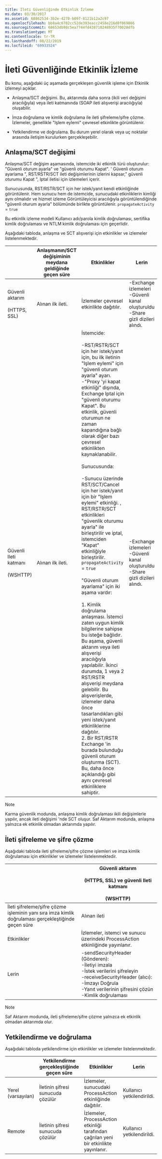 ```yaml
---
title: İleti Güvenliğinde Etkinlik İzleme
ms.date: 03/30/2017
ms.assetid: 68862534-3b2e-4270-b097-8121b12a2c97
ms.openlocfilehash: bb8a4c6782cc52de393eacc2458e216d0f069866
ms.sourcegitcommit: 68653db98c5ea7744fd438710248935f70020dfb
ms.translationtype: MT
ms.contentlocale: tr-TR
ms.lasthandoff: 08/22/2019
ms.locfileid: "69933524"
---
```

# <a name="activity-tracing-in-message-security"></a>İleti Güvenliğinde Etkinlik İzleme
Bu konu, aşağıdaki üç aşamada gerçekleşen güvenlik işleme için Etkinlik izlemeyi açıklar.  
  
- Anlaşma/SCT değişimi. Bu, aktarımda daha sonra (ikili veri değişimi aracılığıyla) veya ileti katmanında (SOAP ileti alışverişi aracılığıyla) oluşabilir.  
  
- İmza doğrulama ve kimlik doğrulama ile ileti şifreleme/şifre çözme. İzlemeler, genellikle "Işlem eylemi" çevresel etkinlikte görüntülenir.  
  
- Yetkilendirme ve doğrulama. Bu durum yerel olarak veya uç noktalar arasında iletişim kurulurken gerçekleşebilir.  
  
## <a name="negotiationsct-exchange"></a>Anlaşma/SCT değişimi  
 Anlaşma/SCT değişim aşamasında, istemcide iki etkinlik türü oluşturulur: "Güvenli oturum ayarla" ve "güvenli oturumu Kapat". ' Güvenli oturum ayarlama ", RST/RSTR/SCT ileti değişimlerinin izlerini kapsar," güvenli oturumu Kapat ", Iptal iletisi için izlemeleri içerir.  
  
 Sunucusunda, RST/RSTR/SCT için her istek/yanıt kendi etkinliğinde görüntülenir. Hem sunucu hem de istemcide, sunucudaki etkinliklerin kimliği aynı olmalıdır ve hizmet izleme Görüntüleyicisi aracılığıyla görüntülendiğinde "güvenli oturum ayarla" bölümünde birlikte görüntülenir. `propagateActivity` = `true`  
  
 Bu etkinlik izleme modeli Kullanıcı adı/parola kimlik doğrulaması, sertifika kimlik doğrulaması ve NTLM kimlik doğrulaması için geçerlidir.  
  
 Aşağıdaki tabloda, anlaşma ve SCT alışverişi için etkinlikler ve izlemeler listelenmektedir.  
  
||Anlaşmanın/SCT değişiminin meydana geldiğinde geçen süre|Etkinlikler|Lerin|  
|-|-------------------------------------------------|----------------|------------|  
|Güvenli aktarım<br /><br /> (HTTPS, SSL)|Alınan ilk ileti.|İzlemeler çevresel etkinlikte dağıtılır.|-Exchange izlemeleri<br />-Güvenli kanal oluşturuldu<br />-Share gizli dizileri alındı.|  
|Güvenli Ileti katmanı<br /><br /> (WSHTTP)|Alınan ilk ileti.|İstemcide:<br /><br /> -RST/RSTR/SCT için her istek/yanıt için, bu ilk iletinin "Işlem eylemi" için "güvenli oturum ayarla" ayarı.<br />-"Proxy 'yi kapat etkinliği" dışında, Exchange Iptal için "güvenli oturumu Kapat". Bu etkinlik, güvenli oturumun ne zaman kapandığına bağlı olarak diğer bazı çevresel etkinlikten kaynaklanabilir.<br /><br /> Sunucusunda:<br /><br /> -Sunucu üzerinde RST/SCT/Cancel için her istek/yanıt için bir "Işlem eylemi" etkinliği. , RST/RSTR/SCT etkinlikleri "güvenlik oturumu ayarla" ile birleştirilir ve iptal, istemciden "Kapat" etkinliğiyle birleştirilir. `propagateActivity` = `true`<br /><br /> "Güvenli oturum ayarlama" için iki aşama vardır:<br /><br /> 1.  Kimlik doğrulama anlaşması. İstemci zaten uygun kimlik bilgilerine sahipse bu isteğe bağlıdır. Bu aşama, güvenli aktarım veya ileti alışverişi aracılığıyla yapılabilir. İkinci durumda, 1 veya 2 RST/RSTR alışverişi meydana gelebilir. Bu alışverişlerde, izlemeler daha önce tasarlandıkları gibi yeni istek/yanıt etkinliklerine dağıtılır.<br />2.  Bir RST/RSTR Exchange 'in burada bulunduğu güvenli oturum oluşturma (SCT). Bu, daha önce açıklandığı gibi aynı çevresel etkinliklere sahiptir.|-Exchange izlemeleri<br />-Güvenli kanal oluşturuldu<br />-Share gizli dizileri alındı.|  
  
> [!NOTE]
> Karma güvenlik modunda, anlaşma kimlik doğrulaması ikili değişimlerle yapılır, ancak ileti değişimi 'nde SCT oluşur. Saf Aktarım modunda, anlaşma yalnızca ek etkinlik olmadan aktarımda yapılır.  
  
## <a name="message-encryption-and-decryption"></a>İleti şifreleme ve şifre çözme  
 Aşağıdaki tabloda ileti şifreleme/şifre çözme işlemleri ve imza kimlik doğrulaması için etkinlikler ve izlemeler listelenmektedir.  
  
||Güvenli aktarım<br /><br /> (HTTPS, SSL) ve güvenli Ileti katmanı<br /><br /> (WSHTTP)|  
|-|---------------------------------------------------------------------------------|  
|İleti şifreleme/şifre çözme işleminin yanı sıra imza kimlik doğrulaması gerçekleştiğinde geçen süre|Alınan ileti|  
|Etkinlikler|İzlemeler, istemci ve sunucu üzerindeki ProcessAction etkinliğinde yayınlanır.|  
|Lerin|-sendSecurityHeader (Gönderen):<br />-İletiyi imzala<br />-İstek verilerini şifreleyin<br />-receiveSecurityHeader (alıcı):<br />-İmzayı Doğrula<br />-Yanıt verilerinin şifresini çözün<br />-Kimlik doğrulaması|  
  
> [!NOTE]
> Saf Aktarım modunda, ileti şifreleme/şifre çözme yalnızca ek etkinlik olmadan aktarımda olur.  
  
## <a name="authorization-and-verification"></a>Yetkilendirme ve doğrulama  
 Aşağıdaki tabloda yetkilendirme için etkinlikler ve izlemeler listelenmektedir.  
  
||Yetkilendirme gerçekleştiğinde geçen süre|Etkinlikler|Lerin|  
|-|-------------------------------------|----------------|------------|  
|Yerel (varsayılan)|İletinin şifresi sunucuda çözülür|İzlemeler, sunucudaki ProcessAction etkinliğinde dağıtılır.|Kullanıcı yetkilendirildi.|  
|Remote|İletinin şifresi sunucuda çözülür|İzlemeler, ProcessAction etkinliği tarafından çağrılan yeni bir etkinlikte yayınlanır.|Kullanıcı yetkilendirildi.|
